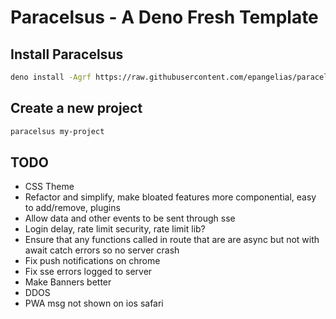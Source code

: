 # Paracelsus - A Deno Fresh Template

## Install Paracelsus

```bash
deno install -Agrf https://raw.githubusercontent.com/epangelias/paracelsus/refs/heads/main/tasks/paracelsus.ts
```

## Create a new project

```bash
paracelsus my-project
```

## TODO

- CSS Theme
- Refactor and simplify, make bloated features more componential, easy to add/remove, plugins
- Allow data and other events to be sent through sse
- Login delay, rate limit security, rate limit lib?
- Ensure that any functions called in route that are are async but not with await catch errors so no server crash
- Fix push notifications on chrome
- Fix sse errors logged to server
- Make Banners better
- DDOS
- PWA msg not shown on ios safari
